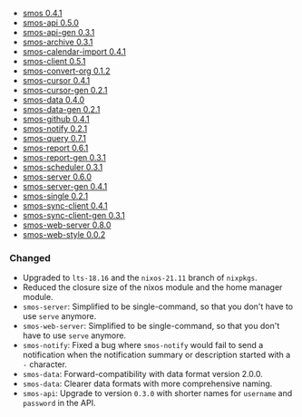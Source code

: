 - <a name="smos-0.4.1">[smos 0.4.1](#smos-0.4.1)
- <a name="smos-api-0.5.0">[smos-api 0.5.0](#smos-api-0.5.0)
- <a name="smos-api-gen-0.3.1">[smos-api-gen 0.3.1](#smos-api-gen-0.3.1)
- <a name="smos-archive-0.3.1">[smos-archive 0.3.1](#smos-archive-0.3.1)
- <a name="smos-calendar-import-0.4.1">[smos-calendar-import 0.4.1](#smos-calendar-import-0.4.1)
- <a name="smos-client-0.5.1">[smos-client 0.5.1](#smos-client-0.5.1)
- <a name="smos-convert-org-0.1.2">[smos-convert-org 0.1.2](#smos-convert-org-0.1.2)
- <a name="smos-cursor-0.4.1">[smos-cursor 0.4.1](#smos-cursor-0.4.1)
- <a name="smos-cursor-gen-0.2.1">[smos-cursor-gen 0.2.1](#smos-cursor-gen-0.2.1)
- <a name="smos-data-0.4.0">[smos-data 0.4.0](#smos-data-0.4.0)
- <a name="smos-data-gen-0.2.1">[smos-data-gen 0.2.1](#smos-data-gen-0.2.1)
- <a name="smos-github-0.4.1">[smos-github 0.4.1](#smos-github-0.4.1)
- <a name="smos-notify-0.2.1">[smos-notify 0.2.1](#smos-notify-0.2.1)
- <a name="smos-query-0.7.1">[smos-query 0.7.1](#smos-query-0.7.1)
- <a name="smos-report-0.6.1">[smos-report 0.6.1](#smos-report-0.6.1)
- <a name="smos-report-gen-0.3.1">[smos-report-gen 0.3.1](#smos-report-gen-0.3.1)
- <a name="smos-scheduler-0.3.1">[smos-scheduler 0.3.1](#smos-scheduler-0.3.1)
- <a name="smos-server-0.6.0">[smos-server 0.6.0](#smos-server-0.6.0)
- <a name="smos-server-gen-0.4.1">[smos-server-gen 0.4.1](#smos-server-gen-0.4.1)
- <a name="smos-single-0.2.1">[smos-single 0.2.1](#smos-single-0.2.1)
- <a name="smos-sync-client-0.4.1">[smos-sync-client 0.4.1](#smos-sync-client-0.4.1)
- <a name="smos-sync-client-gen-0.3.1">[smos-sync-client-gen 0.3.1](#smos-sync-client-gen-0.3.1)
- <a name="smos-web-server-0.8.0">[smos-web-server 0.8.0](#smos-web-server-0.8.0)
- <a name="smos-web-style-0.0.2">[smos-web-style 0.0.2](#smos-web-style-0.0.2)


### Changed

* Upgraded to `lts-18.16` and the `nixos-21.11` branch of `nixpkgs`.
* Reduced the closure size of the nixos module and the home manager module.
* `smos-server`: Simplified to be single-command, so that you don't have to use `serve` anymore.
* `smos-web-server`: Simplified to be single-command, so that you don't have to use `serve` anymore.
* `smos-notify`: Fixed a bug where `smos-notify` would fail to send a notification when the notification summary or description started with a `-` character.
* `smos-data`: Forward-compatibility with data format version 2.0.0.
* `smos-data`: Clearer data formats with more comprehensive naming.
* `smos-api`: Upgrade to version `0.3.0` with shorter names for `username` and `password` in the API.
